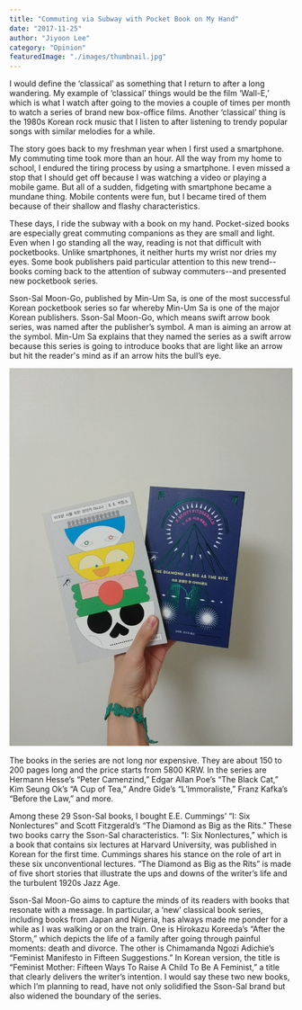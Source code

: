 ```yaml
---
title: "Commuting via Subway with Pocket Book on My Hand"
date: "2017-11-25"
author: "Jiyoon Lee"
category: "Opinion"
featuredImage: "./images/thumbnail.jpg"
---
```


I would define the ‘classical’ as something that I return to after a long wandering. My example of ‘classical’ things would be the film ‘Wall-E,’ which is what I watch after going to the movies a couple of times per month to watch a series of brand new box-office films. Another ‘classical’ thing is the 1980s Korean rock music that I listen to after listening to trendy popular songs with similar melodies for a while.

The story goes back to my freshman year when I first used a smartphone. My commuting time took more than an hour. All the way from my home to school, I endured the tiring process by using a smartphone. I even missed a stop that I should get off because I was watching a video or playing a mobile game. But all of a sudden, fidgeting with smartphone became a mundane thing. Mobile contents were fun, but I became tired of them because of their shallow and flashy characteristics.

These days, I ride the subway with a book on my hand. Pocket-sized books are especially great commuting companions as they are small and light. Even when I go standing all the way, reading is not that difficult with pocketbooks. Unlike smartphones, it neither hurts my wrist nor dries my eyes. Some book publishers paid particular attention to this new trend--books coming back to the attention of subway commuters--and presented new pocketbook series.

Sson-Sal Moon-Go, published by Min-Um Sa, is one of the most successful Korean pocketbook series so far whereby Min-Um Sa is one of the major Korean publishers. Sson-Sal Moon-Go, which means swift arrow book series, was named after the publisher’s symbol. A man is aiming an arrow at the symbol. Min-Um Sa explains that they named the series as a swift arrow because this series is going to introduce books that are light like an arrow but hit the reader's mind as if an arrow hits the bull’s eye.

![KakaoTalk 20171030 145515990](./images/KakaoTalk_20171030_145515990.jpg)

The books in the series are not long nor expensive. They are about 150 to 200 pages long and the price starts from 5800 KRW. In the series are Hermann Hesse’s “Peter Camenzind,” Edgar Allan Poe’s “The Black Cat,” Kim Seung Ok’s “A Cup of Tea,” Andre Gide’s “L’lmmoraliste,” Franz Kafka’s “Before the Law,” and more.

Among these 29 Sson-Sal books, I bought E.E. Cummings’ “I: Six Nonlectures” and Scott Fitzgerald’s “The Diamond as Big as the Rits.” These two books carry the Sson-Sal characteristics. “I: Six Nonlectures,” which is a book that contains six lectures at Harvard University, was published in Korean for the first time. Cummings shares his stance on the role of art in these six unconventional lectures. “The Diamond as Big as the Rits” is made of five short stories that illustrate the ups and downs of the writer’s life and the turbulent 1920s Jazz Age.

Sson-Sal Moon-Go aims to capture the minds of its readers with books that resonate with a message. In particular, a ‘new’ classical book series, including books from Japan and Nigeria, has always made me ponder for a while as I was walking or on the train. One is Hirokazu Koreeda’s “After the Storm,” which depicts the life of a family after going through painful moments: death and divorce. The other is Chimamanda Ngozi Adichie’s “Feminist Manifesto in Fifteen Suggestions.” In Korean version, the title is “Feminist Mother: Fifteen Ways To Raise A Child To Be A Feminist,” a title that clearly delivers the writer’s intention. I would say these two new books, which I’m planning to read, have not only solidified the Sson-Sal brand but also widened the boundary of the series.
